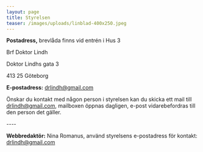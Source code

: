 ```yaml
---
layout: page
title: Styrelsen
teaser: /images/uploads/linblad-400x250.jpeg
---
```

**Postadress,** brevlåda finns vid entrén i Hus 3

Brf Doktor Lindh 

Doktor Lindhs gata 3

413 25 Göteborg 

**E-postadress:** drlindh@gmail.com

Önskar du kontakt med någon person i styrelsen kan du skicka ett mail till [drlindh@gmail.com](drlindh@gmail.com), mailboxen öppnas dagligen, e-post vidarebefordras till den person det gäller.

\----

**Webbredaktör:** Nina Romanus, använd styrelsens e-postadress för kontakt: drlindh@gmail.com